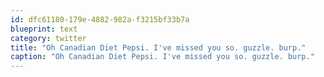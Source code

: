 ```yaml
---
id: dfc61180-179e-4882-982a-f3215bf33b7a
blueprint: text
category: twitter
title: "Oh Canadian Diet Pepsi. I've missed you so. guzzle. burp."
caption: "Oh Canadian Diet Pepsi. I've missed you so. guzzle. burp."
---
```


